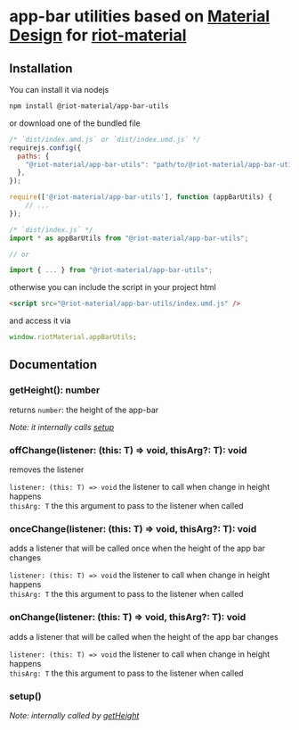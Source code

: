 # app-bar utilities based on [Material Design](https://material.io/) for [riot-material](https://github.com/riot-material/riot-material)
## Installation
You can install it via nodejs
```sh
npm install @riot-material/app-bar-utils
```
or download one of the bundled file
```js
/* `dist/index.amd.js` or `dist/index.umd.js` */
requirejs.config({
  paths: {
    "@riot-material/app-bar-utils": "path/to/@riot-material/app-bar-utils",
  },
});

require(['@riot-material/app-bar-utils'], function (appBarUtils) {
    // ...
});

/* `dist/index.js` */
import * as appBarUtils from "@riot-material/app-bar-utils";

// or

import { ... } from "@riot-material/app-bar-utils";
```
otherwise you can include the script in your project html
```html
<script src="@riot-material/app-bar-utils/index.umd.js" />
```
and access it via
```js
window.riotMaterial.appBarUtils;
```
## Documentation
### getHeight(): number
returns `number`: the height of the app-bar

*Note: it internally calls [setup](#setup)*
### offChange<T>(listener: (this: T) => void, thisArg?: T): void
removes the listener

`listener: (this: T) => void` the listener to call when change in height happens  
`thisArg: T` the this argument to pass to the listener when called
### onceChange<T>(listener: (this: T) => void, thisArg?: T): void
adds a listener that will be called once when the height of the app bar changes

`listener: (this: T) => void` the listener to call when change in height happens  
`thisArg: T` the this argument to pass to the listener when called
### onChange<T>(listener: (this: T) => void, thisArg?: T): void
adds a listener that will be called when the height of the app bar changes

`listener: (this: T) => void` the listener to call when change in height happens  
`thisArg: T` the this argument to pass to the listener when called
### setup()
*Note: internally called by [getHeight](#getheight-number)*